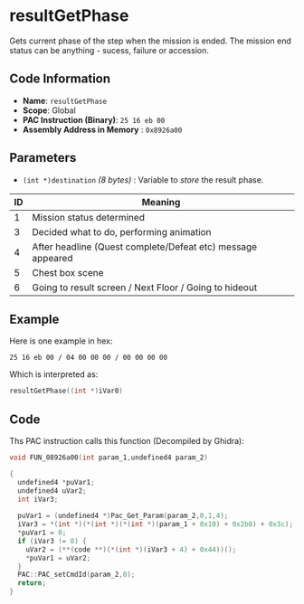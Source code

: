 # resultGetPhase

Gets current phase of the step when the mission is ended. The mission end status can be anything - sucess, failure or accession.

## Code Information

- **Name**: `resultGetPhase`
- **Scope**: Global
- **PAC Instruction (Binary)**: `25 16 eb 00`
- **Assembly Address in Memory** : `0x8926a00`

## Parameters

- `(int *)destination` *(8 bytes)* : Variable to *store* the result phase.

|ID|Meaning|
|---|---|
|1|Mission status determined|
|3|Decided what to do, performing animation|
|4|After headline (Quest complete/Defeat etc) message appeared|
|5|Chest box scene|
|6|Going to result screen / Next Floor / Going to hideout|

## Example

Here is one example in hex:

```25 16 eb 00 / 04 00 00 00 / 00 00 00 00```

Which is interpreted as:

```c
resultGetPhase((int *)iVar0)
```

## Code

Ths PAC instruction calls this function (Decompiled by Ghidra):

```c
void FUN_08926a00(int param_1,undefined4 param_2)

{
  undefined4 *puVar1;
  undefined4 uVar2;
  int iVar3;
  
  puVar1 = (undefined4 *)Pac_Get_Param(param_2,0,1,4);
  iVar3 = *(int *)(*(int *)(*(int *)(param_1 + 0x10) + 0x2b8) + 0x3c);
  *puVar1 = 0;
  if (iVar3 != 0) {
    uVar2 = (**(code **)(*(int *)(iVar3 + 4) + 0x44))();
    *puVar1 = uVar2;
  }
  PAC::PAC_setCmdId(param_2,0);
  return;
}
```

